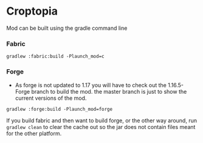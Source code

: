 # Croptopia

Mod can be built using the gradle command line

### Fabric
`gradlew :fabric:build -Plaunch_mod=c`
### Forge
- As forge is not updated to 1.17 you will have to check out the 1.16.5-Forge branch to build the mod. the master branch is just to show the current versions of the mod. 

`gradlew :forge:build -Plaunch_mod=forge`

If you build fabric and then want to build forge, or the other way around, run `gradlew clean` to clear the cache out so the jar does not contain files meant for the other platform.

